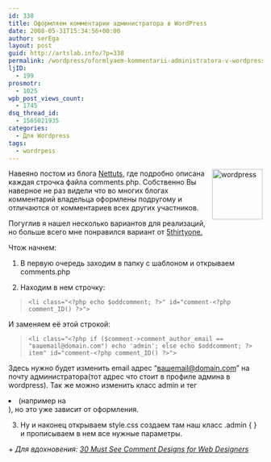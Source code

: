 ```yaml
---
id: 338
title: Оформляем комментарии администратора в WordPress
date: 2008-05-31T15:34:56+00:00
author: serEga
layout: post
guid: http://artslab.info/?p=338
permalink: /wordpress/oformlyaem-kommentarii-administratora-v-wordpress/
ljID:
  - 199
prosmotr:
  - 1025
wpb_post_views_count:
  - 1745
dsq_thread_id:
  - 1565021935
categories:
  - Для Wordpress
tags:
  - wordrpess
---
```

<img class="alignright size-thumbnail wp-image-339" style="float: right;" title="wordpress" src="http://googledrive.com/host/0B9lHVSSSdxdxd0hjdUdmRzY3Tjg/wordpress-100x100.png" alt="wordpress" width="100" height="100" />Навеяно постом из блога <a href="http://nettuts.com/news/unraveling-the-secrets-of-wordpress-commentsphp-file/" target="_blank">Nettuts</a>, где подробно описана каждая строчка файла comments.php. Собственно Вы наверное не раз видели что во многих блогах комментарий владельца оформлены подругому и отличаются от комментариев всех других участников.

<!--more-->

Погуглив я нашел несколько вариантов для реализаций, но больше всего мне понравился вариант от <a href="http://5thirtyone.com/archives/774" target="_blank">5thirtyone.</a>

<a href="http://5thirtyone.com/archives/774" target="_blank"></a>Чтож начнем:

1. В первую очередь заходим в папку с шаблоном и открываем comments.php

2. Находим в нем строчку:

> `<li class="<?php echo $oddcomment; ?>" id="comment-<?php comment_ID() ?>">`

И заменяем её этой строкой:

> `<li class="<?php if ($comment->comment_author_email == "вашemail@domain.com") echo 'admin'; else echo $oddcomment; ?> item" id="comment-<?php comment_ID() ?>">`

Здесь нужно будет изменить email адрес &#8220;вашemail@domain.com&#8221; на почту администратора(тот адрес что стоит в профиле админа в wordpress). Так же можно изменить класс admin и тег <li> (например на <div>), но это уже зависит от оформления.

3. Ну и наконец открываем style.css создаем там наш класс .admin { } и прописываем в нем все нужные параметры.

_+ Для вдохновения: <a href="http://www.blogdesignblog.com/blog-design/30-comment-designs-for-webdesigners/" target="blank">30 Must See Comment Designs for Web Designers</a>_